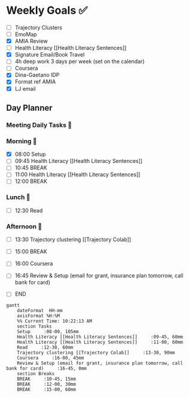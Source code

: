 # Weekly Goals ✅
  - [ ] Trajectory Clusters 
  - [ ] EmoMap
  - [x] AMIA Review 
  - [ ] Health Literacy [[Health Literacy Sentences]]
  - [x] Signature Email/Book Travel
  - [ ] 4h deep work 3 days per week (set on the calendar)
  - [ ] Coursera
  - [x] Dina-Gaetano IDP
  - [x] Format ref AMIA
  - [x] LJ email
## Day Planner
### Meeting Daily Tasks 💚 

### Morning 🔨
- [x] 08:00 Setup
- [ ] 09:45 Health Literacy [[Health Literacy Sentences]]
- [ ] 10:45 BREAK
- [ ] 11:00 Health Literacy [[Health Literacy Sentences]]
- [ ] 12:00 BREAK
### Lunch 👀
- [ ] 12:30 Read
### Afternoon 👻
- [ ] 13:30 Trajectory clustering [[Trajectory Colab]]
- [ ] 15:00 BREAK
- [ ] 16:00 Coursera
- [ ] 16:45 Review & Setup (email for grant, insurance plan tomorrow, call bank for card)
- [ ] END


```mermaid
gantt
    dateFormat  HH-mm
    axisFormat %H:%M
    %% Current Time: 10:22:13 AM
    section Tasks
    Setup     :08-00, 105mm
    Health Literacy [[Health Literacy Sentences]]     :09-45, 60mm
    Health Literacy [[Health Literacy Sentences]]     :11-00, 60mm
    Read     :12-30, 60mm
    Trajectory clustering [[Trajectory Colab]]     :13-30, 90mm
    Coursera     :16-00, 45mm
    Review & Setup (email for grant, insurance plan tomorrow, call bank for card)     :16-45, 0mm
    section Breaks
    BREAK     :10-45, 15mm
    BREAK     :12-00, 30mm
    BREAK     :15-00, 60mm
```

